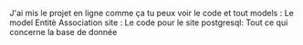 J'ai mis le projet en ligne comme ça tu peux voir le code et tout 
models : Le model Entitè Association
site : Le code pour le site
postgresql: Tout ce qui concerne la base de donnée
